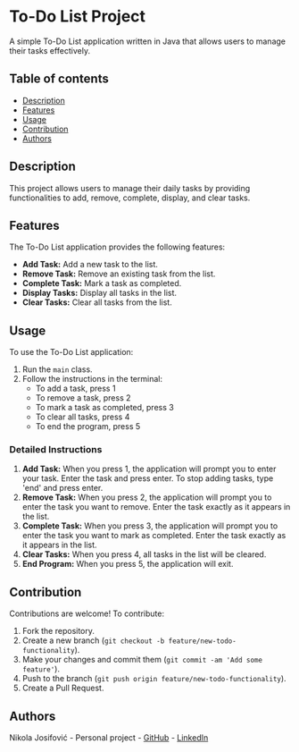 # To-Do List Project

A simple To-Do List application written in Java that allows users to manage their tasks effectively.

## Table of contents
- [Description](#description)
- [Features](#features)
- [Usage](#usage)
- [Contribution](#contribution)
- [Authors](#authors)

## Description

This project allows users to manage their daily tasks by providing functionalities to add, remove, complete, display, and clear tasks.

## Features

The To-Do List application provides the following features:

- **Add Task:** Add a new task to the list.
- **Remove Task:** Remove an existing task from the list.
- **Complete Task:** Mark a task as completed.
- **Display Tasks:** Display all tasks in the list.
- **Clear Tasks:** Clear all tasks from the list.

## Usage

To use the To-Do List application:

1. Run the `main` class.
2. Follow the instructions in the terminal:
   - To add a task, press 1
   - To remove a task, press 2
   - To mark a task as completed, press 3
   - To clear all tasks, press 4
   - To end the program, press 5

### Detailed Instructions

1. **Add Task:** When you press 1, the application will prompt you to enter your task. Enter the task and press enter. To stop adding tasks, type 'end' and press enter.
2. **Remove Task:** When you press 2, the application will prompt you to enter the task you want to remove. Enter the task exactly as it appears in the list.
3. **Complete Task:** When you press 3, the application will prompt you to enter the task you want to mark as completed. Enter the task exactly as it appears in the list.
4. **Clear Tasks:** When you press 4, all tasks in the list will be cleared.
5. **End Program:** When you press 5, the application will exit.

## Contribution

Contributions are welcome! To contribute:

1. Fork the repository.
2. Create a new branch (`git checkout -b feature/new-todo-functionality`).
3. Make your changes and commit them (`git commit -am 'Add some feature'`).
4. Push to the branch (`git push origin feature/new-todo-functionality`).
5. Create a Pull Request.

## Authors

Nikola Josifović - Personal project - [GitHub](https://github.com/nikolaJosif) - [LinkedIn](https://www.linkedin.com/in/nikolajosifovicdeveloper)
